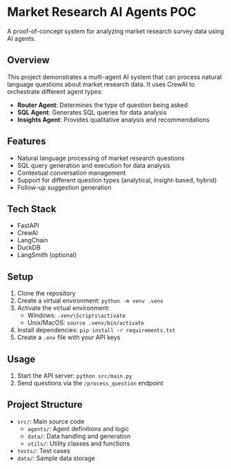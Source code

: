 # Market Research AI Agents POC

A proof-of-concept system for analyzing market research survey data using AI agents.

## Overview

This project demonstrates a multi-agent AI system that can process natural language questions about market research data. It uses CrewAI to orchestrate different agent types:

- **Router Agent**: Determines the type of question being asked
- **SQL Agent**: Generates SQL queries for data analysis
- **Insights Agent**: Provides qualitative analysis and recommendations

## Features

- Natural language processing of market research questions
- SQL query generation and execution for data analysis
- Contextual conversation management
- Support for different question types (analytical, insight-based, hybrid)
- Follow-up suggestion generation

## Tech Stack

- FastAPI
- CrewAI
- LangChain
- DuckDB
- LangSmith (optional)

## Setup

1. Clone the repository
2. Create a virtual environment: `python -m venv .venv`
3. Activate the virtual environment:
   - Windows: `.venv\Scripts\activate`
   - Unix/MacOS: `source .venv/bin/activate`
4. Install dependencies: `pip install -r requirements.txt`
5. Create a `.env` file with your API keys

## Usage

1. Start the API server: `python src/main.py`
2. Send questions via the `/process_question` endpoint

## Project Structure

- `src/`: Main source code
  - `agents/`: Agent definitions and logic
  - `data/`: Data handling and generation
  - `utils/`: Utility classes and functions
- `tests/`: Test cases
- `data/`: Sample data storage 